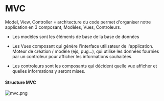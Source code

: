 # MVC

Model, View, Controller = architecture du code
permet d'organiser notre application en 3 composant, Modèles, Vues, Controleurs.

- Les modèles sont les éléments de base de la base de données 

- Les Vues composant qui génère l'interface utilisateur de l'application. 
Moteur de création / modèle (ejs, pug...), qui utilise les données fournies par un controleur pour afficher les informations souhaitées.

- Les controleurs  sont les composants qui décident quelle vue afficher et quelles informations y seront mises. 

#### Structure MVC

![mvc.png](../../../_resources/mvc.png)
